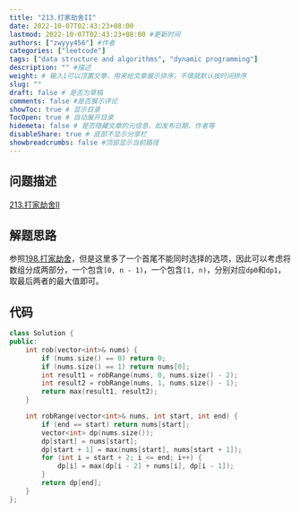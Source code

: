 ```yaml
---
title: "213.打家劫舍II"
date: 2022-10-07T02:43:23+08:00
lastmod: 2022-10-07T02:43:23+08:00 #更新时间
authors: ["zwyyy456"] #作者
categories: ["leetcode"]
tags: ["data structure and algorithms", "dynamic programming"]
description: "" #描述
weight: # 输入1可以顶置文章，用来给文章展示排序，不填就默认按时间排序
slug: ""
draft: false # 是否为草稿
comments: false #是否展示评论
showToc: true # 显示目录
TocOpen: true # 自动展开目录
hidemeta: false # 是否隐藏文章的元信息，如发布日期、作者等
disableShare: true # 底部不显示分享栏
showbreadcrumbs: false #顶部显示当前路径
---
```

## 问题描述
[213.打家劫舍II](https://leetcode.cn/problems/house-robber-ii/)

## 解题思路
参照[198.打家劫舍](https://zwyyy456.vercel.app/zh/posts/tech/198.house-robber/)，但是这里多了一个首尾不能同时选择的选项，因此可以考虑将数组分成两部分，一个包含`[0, n - 1)`，一个包含`[1, n)`，分别对应`dp0`和`dp1`，取最后两者的最大值即可。

## 代码
```cpp
class Solution {
public:
    int rob(vector<int>& nums) {
        if (nums.size() == 0) return 0;
        if (nums.size() == 1) return nums[0];
        int result1 = robRange(nums, 0, nums.size() - 2); 
        int result2 = robRange(nums, 1, nums.size() - 1); 
        return max(result1, result2);
    }

    int robRange(vector<int>& nums, int start, int end) {
        if (end == start) return nums[start];
        vector<int> dp(nums.size());
        dp[start] = nums[start];
        dp[start + 1] = max(nums[start], nums[start + 1]);
        for (int i = start + 2; i <= end; i++) {
            dp[i] = max(dp[i - 2] + nums[i], dp[i - 1]);
        }
        return dp[end];
    }
};
```

